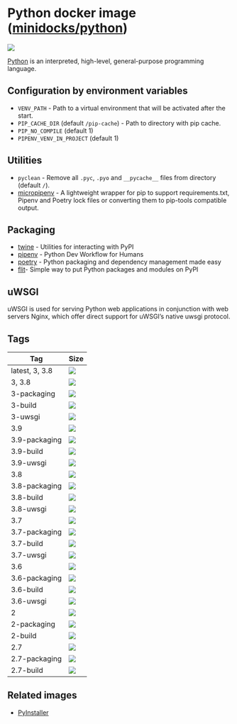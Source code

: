 Python docker image ([minidocks/python](https://hub.docker.com/r/minidocks/python))
===================================================================================

![](https://upload.wikimedia.org/wikipedia/commons/thumb/f/f8/Python_logo_and_wordmark.svg/320px-Python_logo_and_wordmark.svg.png)

[Python](https://www.python.org/) is an interpreted, high-level, general-purpose
programming language.

Configuration by environment variables
--------------------------------------

-   `VENV_PATH` - Path to a virtual environment that will be activated after the
    start.
-   `PIP_CACHE_DIR` (default `/pip-cache`) - Path to directory with pip cache.
-   `PIP_NO_COMPILE` (default 1)
-   `PIPENV_VENV_IN_PROJECT` (default 1)

Utilities
---------

-   `pyclean` - Remove all `.pyc`, `.pyo` and `__pycache__` files from directory
    (default `/`).
-   [micropipenv](https://pypi.org/project/micropipenv/) - A lightweight wrapper
    for pip to support requirements.txt, Pipenv and Poetry lock files or
    converting them to pip-tools compatible output.

Packaging
---------

-   [twine](https://github.com/pypa/twine) - Utilities for interacting with PyPI
-   [pipenv](https://pipenv.pypa.io) - Python Dev Workflow for Humans
-   [poetry](https://python-poetry.org/) - Python packaging and dependency
    management made easy
-   [flit](https://flit.readthedocs.io)- Simple way to put Python packages and
    modules on PyPI

uWSGI
-----

uWSGI is used for serving Python web applications in conjunction with web
servers Nginx, which offer direct support for uWSGI’s native uwsgi protocol.

Tags
----

| Tag            | Size                                                                                |
|----------------|-------------------------------------------------------------------------------------|
| latest, 3, 3.8 | ![](https://images.microbadger.com/badges/image/minidocks/python.svg)               |
| 3, 3.8         | ![](https://images.microbadger.com/badges/image/minidocks/python:3.svg)             |
| 3-packaging    | ![](https://images.microbadger.com/badges/image/minidocks/python:3-packaging.svg)   |
| 3-build        | ![](https://images.microbadger.com/badges/image/minidocks/python:3-build.svg)       |
| 3-uwsgi        | ![](https://images.microbadger.com/badges/image/minidocks/python:3-uwsgi.svg)       |
| 3.9            | ![](https://images.microbadger.com/badges/image/minidocks/python:3.9.svg)           |
| 3.9-packaging  | ![](https://images.microbadger.com/badges/image/minidocks/python:3.9-packaging.svg) |
| 3.9-build      | ![](https://images.microbadger.com/badges/image/minidocks/python:3.9-build.svg)     |
| 3.9-uwsgi      | ![](https://images.microbadger.com/badges/image/minidocks/python:3.9-uwsgi.svg)     |
| 3.8            | ![](https://images.microbadger.com/badges/image/minidocks/python:3.8.svg)           |
| 3.8-packaging  | ![](https://images.microbadger.com/badges/image/minidocks/python:3.8-packaging.svg) |
| 3.8-build      | ![](https://images.microbadger.com/badges/image/minidocks/python:3.8-build.svg)     |
| 3.8-uwsgi      | ![](https://images.microbadger.com/badges/image/minidocks/python:3.8-uwsgi.svg)     |
| 3.7            | ![](https://images.microbadger.com/badges/image/minidocks/python:3.7.svg)           |
| 3.7-packaging  | ![](https://images.microbadger.com/badges/image/minidocks/python:3.7-packaging.svg) |
| 3.7-build      | ![](https://images.microbadger.com/badges/image/minidocks/python:3.7-build.svg)     |
| 3.7-uwsgi      | ![](https://images.microbadger.com/badges/image/minidocks/python:3.7-uwsgi.svg)     |
| 3.6            | ![](https://images.microbadger.com/badges/image/minidocks/python:3.6.svg)           |
| 3.6-packaging  | ![](https://images.microbadger.com/badges/image/minidocks/python:3.6-packaging.svg) |
| 3.6-build      | ![](https://images.microbadger.com/badges/image/minidocks/python:3.6-build.svg)     |
| 3.6-uwsgi      | ![](https://images.microbadger.com/badges/image/minidocks/python:3.6-uwsgi.svg)     |
| 2              | ![](https://images.microbadger.com/badges/image/minidocks/python:2.svg)             |
| 2-packaging    | ![](https://images.microbadger.com/badges/image/minidocks/python:2-packaging.svg)   |
| 2-build        | ![](https://images.microbadger.com/badges/image/minidocks/python:2-build.svg)       |
| 2.7            | ![](https://images.microbadger.com/badges/image/minidocks/python:2.7.svg)           |
| 2.7-packaging  | ![](https://images.microbadger.com/badges/image/minidocks/python:2.7-packaging.svg) |
| 2.7-build      | ![](https://images.microbadger.com/badges/image/minidocks/python:2.7-build.svg)     |

Related images
--------------

-   [PyInstaller](https://github.com/minidocks/pyinstaller)
